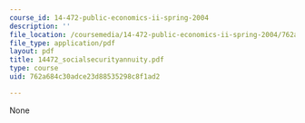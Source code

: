 ```yaml
---
course_id: 14-472-public-economics-ii-spring-2004
description: ''
file_location: /coursemedia/14-472-public-economics-ii-spring-2004/762a684c30adce23d88535298c8f1ad2_14472_socialsecurityannuity.pdf
file_type: application/pdf
layout: pdf
title: 14472_socialsecurityannuity.pdf
type: course
uid: 762a684c30adce23d88535298c8f1ad2

---
```

None